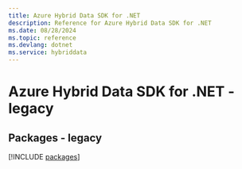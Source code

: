 ```yaml
---
title: Azure Hybrid Data SDK for .NET
description: Reference for Azure Hybrid Data SDK for .NET
ms.date: 08/28/2024
ms.topic: reference
ms.devlang: dotnet
ms.service: hybriddata
---
```

# Azure Hybrid Data SDK for .NET - legacy
## Packages - legacy
[!INCLUDE [packages](hybrid-data-index.md)]